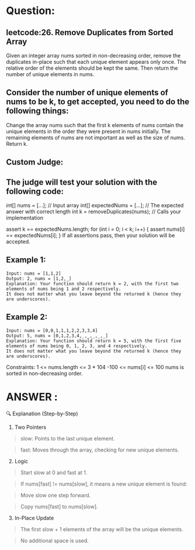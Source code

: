 # Question: 
## leetcode:26. Remove Duplicates from Sorted Array
Given an integer array nums sorted in non-decreasing order, remove the duplicates in-place such that each unique element appears only once. The relative order of the elements should be kept the same. Then return the number of unique elements in nums.
## Consider the number of unique elements of nums to be k, to get accepted, you need to do the following things:
Change the array nums such that the first k elements of nums contain the unique elements in the order they were present in nums initially. The remaining elements of nums are not important as well as the size of nums.
Return k.
## Custom Judge:
## The judge will test your solution with the following code:
int[] nums = [...]; // Input array
int[] expectedNums = [...]; // The expected answer with correct length
int k = removeDuplicates(nums); // Calls your implementation

assert k == expectedNums.length;
for (int i = 0; i < k; i++) {
    assert nums[i] == expectedNums[i];
}
If all assertions pass, then your solution will be accepted.

## Example 1:
```
Input: nums = [1,1,2]
Output: 2, nums = [1,2,_]
Explanation: Your function should return k = 2, with the first two elements of nums being 1 and 2 respectively.
It does not matter what you leave beyond the returned k (hence they are underscores).
```
## Example 2:
```
Input: nums = [0,0,1,1,1,2,2,3,3,4]
Output: 5, nums = [0,1,2,3,4,_,_,_,_,_]
Explanation: Your function should return k = 5, with the first five elements of nums being 0, 1, 2, 3, and 4 respectively.
It does not matter what you leave beyond the returned k (hence they are underscores).
 ```
Constraints:
1 <= nums.length <= 3 * 104
-100 <= nums[i] <= 100
nums is sorted in non-decreasing order.


# ANSWER :

🔍 Explanation (Step-by-Step)
1. Two Pointers
> slow: Points to the last unique element.

> fast: Moves through the array, checking for new unique elements.

2. Logic
> Start slow at 0 and fast at 1.

> If nums[fast] != nums[slow], it means a new unique element is found:

> Move slow one step forward.

> Copy nums[fast] to nums[slow].

3. In-Place Update
> The first slow + 1 elements of the array will be the unique elements.

> No additional space is used.

